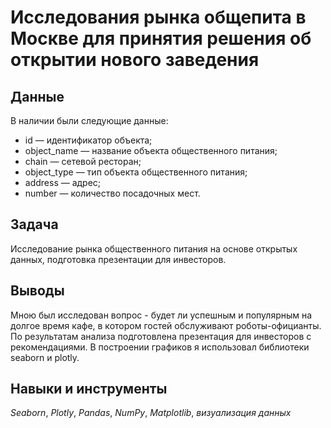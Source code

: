 # Исследования рынка общепита в Москве для принятия решения об открытии нового заведения


## Данные

В наличии были следующие данные:

- id — идентификатор объекта;
- object_name — название объекта общественного питания;
- chain — сетевой ресторан;
- object_type — тип объекта общественного питания;
- address — адрес;
- number — количество посадочных мест.

## Задача
Исследование рынка общественного питания на основе открытых данных, подготовка презентации для инвесторов.  

## Выводы

Мною был исследован вопрос - будет ли успешным и популярным на долгое время кафе, в котором гостей обслуживают роботы-официанты. По результатам анализа подготовлена презентация для инвесторов с рекомендациями. В построении графиков я использовал библиотеки seaborn и plotly. 

## Навыки и инструменты
*Seaborn*, *Plotly*, *Pandas*, *NumPy*, *Matplotlib*, *визуализация данных*
